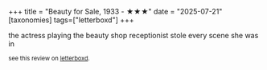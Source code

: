 +++
title = "Beauty for Sale, 1933 - ★★★"
date = "2025-07-21"
[taxonomies]
tags=["letterboxd"]
+++

the actress playing the beauty shop receptionist stole every scene she was in

<small>see this review on <a href="https://letterboxd.com/nonmodernist/film/beauty-for-sale/">letterboxd</a>.</small>